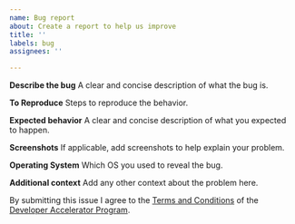 ```yaml
---
name: Bug report
about: Create a report to help us improve
title: ''
labels: bug
assignees: ''

---
```


**Describe the bug**
A clear and concise description of what the bug is.

**To Reproduce**
Steps to reproduce the behavior.

**Expected behavior**
A clear and concise description of what you expected to happen.

**Screenshots**
If applicable, add screenshots to help explain your problem.

**Operating System**
Which OS you used to reveal the bug.

**Additional context**
Add any other context about the problem here.

By submitting this issue I agree to the [Terms and Conditions](https://files.avalabs.org/legal/bug_hunt_q2_2020_terms.pdf) of the [Developer Accelerator Program](https://www.djtx.network/avalanche-x).
